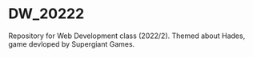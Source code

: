 # DW_20222
Repository for Web Development class (2022/2). Themed about Hades, game devloped by Supergiant Games.

